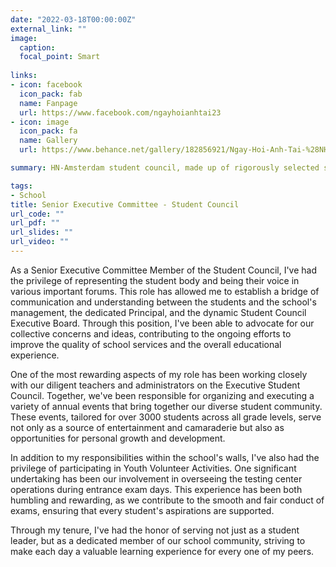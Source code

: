 ```yaml
---
date: "2022-03-18T00:00:00Z"
external_link: ""
image:
  caption: 
  focal_point: Smart
  
links:
- icon: facebook
  icon_pack: fab
  name: Fanpage
  url: https://www.facebook.com/ngayhoianhtai23
- icon: image
  icon_pack: fa
  name: Gallery
  url: https://www.behance.net/gallery/182856921/Ngay-Hoi-Anh-Tai-%28NHAT%29-Talent-Festival

summary: HN-Amsterdam student council, made up of rigorously selected students, represent student body in communicating with school management, and is the sole organizer of Ngay Hoi Anh Tai (NHAT)

tags:
- School
title: Senior Executive Committee - Student Council
url_code: ""
url_pdf: ""
url_slides: ""
url_video: ""
---
```

As a Senior Executive Committee Member of the Student Council, I've had the privilege of representing the student body and being their voice in various important forums. This role has allowed me to establish a bridge of communication and understanding between the students and the school's management, the dedicated Principal, and the dynamic Student Council Executive Board. Through this position, I've been able to advocate for our collective concerns and ideas, contributing to the ongoing efforts to improve the quality of school services and the overall educational experience. 

One of the most rewarding aspects of my role has been working closely with our diligent teachers and administrators on the Executive Student Council. Together, we've been responsible for organizing and executing a variety of annual events that bring together our diverse student community. These events, tailored for over 3000 students across all grade levels, serve not only as a source of entertainment and camaraderie but also as opportunities for personal growth and development.

In addition to my responsibilities within the school's walls, I've also had the privilege of participating in Youth Volunteer Activities. One significant undertaking has been our involvement in overseeing the testing center operations during entrance exam days. This experience has been both humbling and rewarding, as we contribute to the smooth and fair conduct of exams, ensuring that every student's aspirations are supported. 

Through my tenure, I've had the honor of serving not just as a student leader, but as a dedicated member of our school community, striving to make each day a valuable learning experience for every one of my peers.
